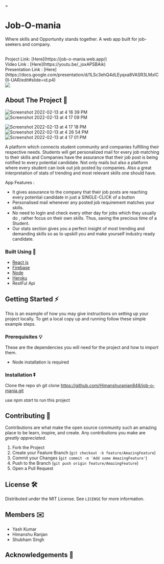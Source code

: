 =



<!-- PROJECT SHIELDS -->
<!--
* I'm using markdown "reference style" links for readability.
* Reference links are enclosed in brackets [ ] instead of parentheses ( ).
* See the bottom of this document for the declaration of the reference variables
* for contributors-url, forks-url, etc. This is an optional, concise syntax you may use.
* https://www.markdownguide.org/basic-syntax/#reference-style-links
-->




# Job-O-mania 
 Where skills and Opportunity stands together.
  A web app built for job-seekers and company.

<br>
Project Link: [Here](https://job-o-mania.web.app/)
<br>
Video Link : [Here](https://youtu.be/_joxAPSBAik)
<br>
Presentation Link : [Here](https://docs.google.com/presentation/d/1LSc3ehQ4dLEyqxa8VASR3LMxIC0l-UAR/edit#slide=id.p4)
<br>
<img src="https://forthebadge.com/images/badges/check-it-out.svg"> 



<!-- ABOUT THE PROJECT -->
## About The Project  👀

![Screenshot 2022-02-13 at 4 16 39 PM](https://user-images.githubusercontent.com/64688647/153752589-3e19c770-9d6c-4534-8473-9fa7300df497.png)
![Screenshot 2022-02-13 at 4 17 09 PM](https://user-images.githubusercontent.com/64688647/153752596-3cc71d17-942d-40fc-8863-ca76569a8f0e.png)

![Screenshot 2022-02-13 at 4 17 18 PM](https://user-images.githubusercontent.com/64688647/153752599-05330d94-16a4-4a12-a1b0-f990fb4abbe8.png)
![Screenshot 2022-02-13 at 4 26 54 PM](https://user-images.githubusercontent.com/64688647/153752602-77a7937b-ade7-4eaf-85e7-9adc87ee5390.png)
![Screenshot 2022-02-13 at 4 17 01 PM](https://user-images.githubusercontent.com/64688647/153752606-d86723f3-39cc-4a70-b8e0-dbcdb1062159.png)


A platform which connects student community and companies fulfilling their respective needs. Students will get personalized mail for every job matching to their skills and Companies have the assurance that their job post is being notified to every potential candidate. Not only mails but also a platform where every student can look out job posted by companies. Also a great interpretation of stats of trending and most relevant skills one should have.

App Features :
* It gives assurance to the company that their job posts are reaching every potential candidate in just a SINGLE-CLICK of a button
* Personalised mail whenever any posted job requirement matches your skills.
* No need to login and check every other day for jobs which they usually do , rather focus on their own skills. Thus, saving the precious time of a Student. 
* Our stats section gives you a perfect insight of most trending and demanding skills so as to upskill you and make yourself industry ready candidate.


### Built Using 🔧

* [React js](https://reactjs.org/)
* [Firebase](https://firebase.google.com/)
* [Node](https://nodejs.org/en/)
* [Heroku](https://www.heroku.com/)
* RestFul Api



<!-- GETTING STARTED -->
## Getting Started ⚡

This is an example of how you may give instructions on setting up your project locally.
To get a local copy up and running follow these simple example steps.

### Prerequisites 💡

These are the dependencies you will need for the project and how to import them.
* Node installation is required
  

### Installation ⏬


   Clone the repo
   sh
   git clone https://github.com/Himanshuranjan848/job-o-mania.git
   
   use *npm start* to run this project



<!-- CONTRIBUTING -->
## Contributing 🤝

Contributions are what make the open source community such an amazing place to be learn, inspire, and create. Any contributions you make are *greatly appreciated*.

1. Fork the Project
2. Create your Feature Branch (`git checkout -b feature/AmazingFeature`)
3. Commit your Changes (`git commit -m 'Add some AmazingFeature'`)
4. Push to the Branch (`git push origin feature/AmazingFeature`)
5. Open a Pull Request



<!-- LICENSE -->
## License 🛠

Distributed under the MIT License. See `LICENSE` for more information.



<!-- CONTACT -->
## Members ✉️

* Yash Kumar
* Himanshu Ranjan
* Shubham Singh
 

<!-- ACKNOWLEDGEMENTS -->
## Acknowledgements 🙂
